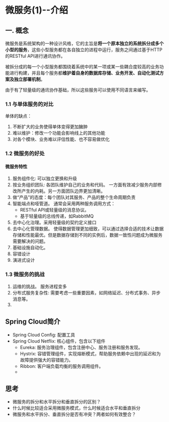 # 微服务(1)--介绍
## 一. 概念
微服务是系统架构的一种设计风格，它的主旨是**将一个原本独立的系统拆分成多个小型的服务**，这些小型服务都在各自独立的进程中运行，服务之间通过基于HTTP的RESTful API进行通讯协作。

被拆分成的每一个小型服务都围绕着系统中的某一项或某一些耦合度较高的业务功能进行构建，并且每个服务都**维护着自身的数据库存储、业务开发、自动化测试方案及独立部署机制**。

由于有了轻量级的通讯协作基础，所以这些服务可以使用不同语言来编写。

### 1.1 与单体服务的对比
单体的缺点：

1. 不断扩大的业务使得单体变得更加臃肿
2. 难以维护：修改一个功能会影响线上的其他功能
3. 对各个模块、业务难以评估性能、也不容易做优化


### 1.2 微服务的好处

#### 微服务特性
1. 服务组件化: 可以独立更换和升级
2. 按业务组织团队: 各团队维护自己的业务和代码。 一方面有效减少服务内部修改所产生的内耗。另一方面团队边界更加清晰。
3. 做“产品”的态度：每个团队对其服务、产品的整个生命周期负责
4. 智能端点和哑管道。 通常会采用两种服务调用方式：
    - RESTful API或轻量级的消息协议。
    - 基于轻量级的总线传递，如RabbitMQ
5. 去中心化治理。采用轻量级的契约定义接口
6. 去中心化管理数据。 使得数据管理更加细致，可以通过选择合适的技术让数据存储和性能最优。但是数据存储到不同的实例后，数据一致性问题成为微服务需要解决的问题。
7. 基础设施自动化。
8. 容错设计
9. 演进式设计


### 1.3 微服务的挑战
1. 运维的挑战。 服务进程变多
2. 分布式服务复杂性: 需要考虑一些重要因素，如网络延迟、分布式事务、异步消息等。
3. 


## Spring Cloud简介
- Spring Cloud Config: 配置工具
- Spring Cloud Netflix: 核心组件，包含以下组件
    - Eureka: 服务治理组件，包含注册中心、服务注册和服务发现。
    - Hystrix: 容错管理组件，实现熔断模式，帮助服务依赖中出现的延迟和为故障提供强大的容错能力。
    - Ribbon: 客户端负载均衡的服务调用组件。
    - 


## 思考
- 微服务的拆分和水平拆分和垂直拆分的区别？
- 什么时候比较适合采用微服务模式，什么时候适合水平和垂直拆分
- 微服务和水平拆分、垂直拆分是否有冲突？两者如何有效整合？



